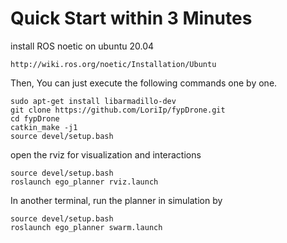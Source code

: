 # Quick Start within 3 Minutes 

install ROS noetic on ubuntu 20.04
```
http://wiki.ros.org/noetic/Installation/Ubuntu
```
Then, You can just execute the following commands one by one.
```
sudo apt-get install libarmadillo-dev
git clone https://github.com/LoriIp/fypDrone.git
cd fypDrone
catkin_make -j1
source devel/setup.bash

```
open the rviz for visualization and interactions

```
source devel/setup.bash
roslaunch ego_planner rviz.launch

```

In another terminal, run the planner in simulation by
```
source devel/setup.bash
roslaunch ego_planner swarm.launch
```
